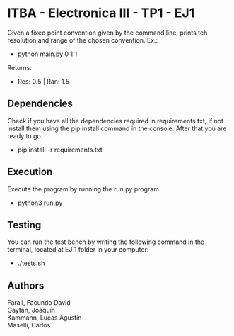 # ITBA - Electronica III - TP1 - EJ1
Given a fixed point convention given by the command line, prints teh resolution and range of the chosen convention.
Ex.:
* python main.py 0 1 1

Returns:
* Res: 0.5 | Ran: 1.5

## Dependencies
Check if you have all the dependencies required in requirements.txt, if not install them using
the pip install command in the console. After that you are ready to go.
* pip install -r requirements.txt 

## Execution
Execute the program by running the run.py program.
* python3 run.py

## Testing
You can run the test bench by writing the following command in the terminal, located at EJ_1 folder in your computer:
* ./tests.sh

## Authors
Farall, Facundo David  
Gaytan, Joaquín  
Kammann, Lucas Agustín  
Maselli, Carlos 
